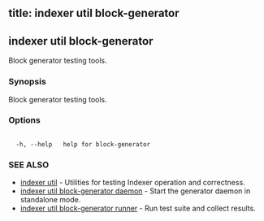 title: indexer util block-generator
---
## indexer util block-generator



Block generator testing tools.



### Synopsis



Block generator testing tools.



### Options



```

  -h, --help   help for block-generator

```



### SEE ALSO



* [indexer util](../../../util/util/)	 - Utilities for testing Indexer operation and correctness.
* [indexer util block-generator daemon](../daemon/)	 - Start the generator daemon in standalone mode.
* [indexer util block-generator runner](../runner/)	 - Run test suite and collect results.



